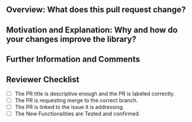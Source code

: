 <!-- Thank you for contributing to TheDoubtFactory_Website! -->
<!-- Learn more about the process in the contributing guidelines: https://github.com/Bluejee/TheDoubtFactory_Website/blob/main/CONTRIBUTING.md -->

## Overview: What does this pull request change?
<!-- Please make sure to cite the Issue you are referring to.-->

## Motivation and Explanation: Why and how do your changes improve the library?
<!-- Optional for bugfixes, small enhancements, and documentation-related PRs. Otherwise, please give a short reasoning for your changes. -->

## Further Information and Comments
<!-- If applicable, put further comments for the reviewers here. -->


<!-- Thank you again for contributing! Do not modify the lines below, they are for reviewers. -->
## Reviewer Checklist
- [ ] The PR title is descriptive enough and the PR is labeled correctly.
- [ ] The PR is requesting merge to the correct branch.
- [ ] The PR is linked to the issue it is addressing.
- [ ] The New Functionalities are Tested and confirmed.
